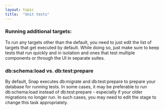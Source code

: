 ```yaml
---
layout: topic
title:  "Unit tests"
---
```


### Running additional targets:

To run any targets other than the default, you need to just edit the list of targets that get executed by default. While doing so, just make sure to keep tests that run quickly and in isolation and ones that test multiple components or through the UI in separate suites.

### db:schema:load vs. db:test:prepare

By default, Snap executes db:migrate and db:test:prepare to prepare your database for running tests. In some cases, it may be preferable to run db:schema:load instead of db:test:prepare - especially if your older migrations no longer run. In such cases, you may need to edit the stage to change this task appropriately.